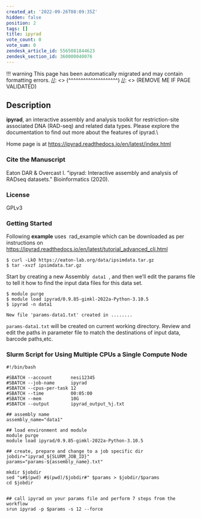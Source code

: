 ```yaml
---
created_at: '2022-09-26T08:09:35Z'
hidden: false
position: 2
tags: []
title: ipyrad
vote_count: 0
vote_sum: 0
zendesk_article_id: 5565081844623
zendesk_section_id: 360000040076
---
```




[//]: <> (REMOVE ME IF PAGE VALIDATED)
[//]: <> (vvvvvvvvvvvvvvvvvvvv)
!!! warning
    This page has been automatically migrated and may contain formatting errors.
[//]: <> (^^^^^^^^^^^^^^^^^^^^)
[//]: <> (REMOVE ME IF PAGE VALIDATED)

## Description

**ipyrad**, an interactive assembly and analysis toolkit for
restriction-site associated DNA (RAD-seq) and related data types. Please
explore the documentation to find out more about the features of
ipyrad.\\

Home page is at https://ipyrad.readthedocs.io/en/latest/index.html

### Cite the Manuscript

Eaton DAR & Overcast I. "ipyrad: Interactive assembly and analysis of
RADseq datasets." Bioinformatics (2020).

### License

GPLv3

### Getting Started

Following **example** uses  rad\_example which can be downloaded as per
instructions on 
<https://ipyrad.readthedocs.io/en/latest/tutorial_advanced_cli.html> 

``` sl
$ curl -LkO https://eaton-lab.org/data/ipsimdata.tar.gz
$ tar -xvzf ipsimdata.tar.gz
```

Start by creating a new Assembly  `data1`  , and then we’ll edit the
params file to tell it how to find the input data files for this data
set.

``` sl
$ module purge
$ module load ipyrad/0.9.85-gimkl-2022a-Python-3.10.5
$ ipyrad -n data1

New file 'params-data1.txt' created in ........
```

`params-data1.txt` will be created on current working directory. Review
and edit the paths in parameter file to match the destinations of input
data, barcode paths,etc. 

### Slurm Script for Using Multiple CPUs a Single Compute Node

``` sl
#!/bin/bash

#SBATCH --account       nesi12345
#SBATCH --job-name      ipyrad
#SBATCH --cpus-per-task 12
#SBATCH --time          00:05:00
#SBATCH --mem           10G
#SBATCH --output        ipyrad_output_%j.txt

## assembly name
assembly_name="data1"

## load environment and module
module purge
module load ipyrad/0.9.85-gimkl-2022a-Python-3.10.5

## create, prepare and change to a job specific dir
jobdir="ipyrad_${SLURM_JOB_ID}"
params="params-${assembly_name}.txt"

mkdir $jobdir
sed "s#$(pwd) #$(pwd)/$jobdir#" $params > $jobdir/$params
cd $jobdir


## call ipyrad on your params file and perform 7 steps from the workflow
srun ipyrad -p $params -s 12 --force 

```